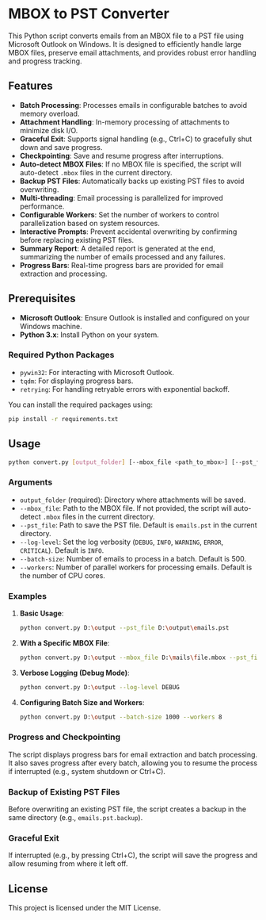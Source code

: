 
# MBOX to PST Converter

This Python script converts emails from an MBOX file to a PST file using Microsoft Outlook on Windows. It is designed to efficiently handle large MBOX files, preserve email attachments, and provides robust error handling and progress tracking.

## Features

- **Batch Processing**: Processes emails in configurable batches to avoid memory overload.
- **Attachment Handling**: In-memory processing of attachments to minimize disk I/O.
- **Graceful Exit**: Supports signal handling (e.g., Ctrl+C) to gracefully shut down and save progress.
- **Checkpointing**: Save and resume progress after interruptions.
- **Auto-detect MBOX Files**: If no MBOX file is specified, the script will auto-detect `.mbox` files in the current directory.
- **Backup PST Files**: Automatically backs up existing PST files to avoid overwriting.
- **Multi-threading**: Email processing is parallelized for improved performance.
- **Configurable Workers**: Set the number of workers to control parallelization based on system resources.
- **Interactive Prompts**: Prevent accidental overwriting by confirming before replacing existing PST files.
- **Summary Report**: A detailed report is generated at the end, summarizing the number of emails processed and any failures.
- **Progress Bars**: Real-time progress bars are provided for email extraction and processing.

## Prerequisites

- **Microsoft Outlook**: Ensure Outlook is installed and configured on your Windows machine.
- **Python 3.x**: Install Python on your system.

### Required Python Packages

- `pywin32`: For interacting with Microsoft Outlook.
- `tqdm`: For displaying progress bars.
- `retrying`: For handling retryable errors with exponential backoff.

You can install the required packages using:

```bash
pip install -r requirements.txt
```

## Usage

```bash
python convert.py [output_folder] [--mbox_file <path_to_mbox>] [--pst_file <path_to_pst>] [--log-level <log_level>] [--batch-size <batch_size>] [--workers <num_workers>]
```

### Arguments

- `output_folder` (required): Directory where attachments will be saved.
- `--mbox_file`: Path to the MBOX file. If not provided, the script will auto-detect `.mbox` files in the current directory.
- `--pst_file`: Path to save the PST file. Default is `emails.pst` in the current directory.
- `--log-level`: Set the log verbosity (`DEBUG`, `INFO`, `WARNING`, `ERROR`, `CRITICAL`). Default is `INFO`.
- `--batch-size`: Number of emails to process in a batch. Default is 500.
- `--workers`: Number of parallel workers for processing emails. Default is the number of CPU cores.

### Examples

1. **Basic Usage**:
   ```bash
   python convert.py D:\output --pst_file D:\output\emails.pst
   ```

2. **With a Specific MBOX File**:
   ```bash
   python convert.py D:\output --mbox_file D:\mails\file.mbox --pst_file D:\output\emails.pst
   ```

3. **Verbose Logging (Debug Mode)**:
   ```bash
   python convert.py D:\output --log-level DEBUG
   ```

4. **Configuring Batch Size and Workers**:
   ```bash
   python convert.py D:\output --batch-size 1000 --workers 8
   ```

### Progress and Checkpointing

The script displays progress bars for email extraction and batch processing. It also saves progress after every batch, allowing you to resume the process if interrupted (e.g., system shutdown or Ctrl+C).

### Backup of Existing PST Files

Before overwriting an existing PST file, the script creates a backup in the same directory (e.g., `emails.pst.backup`).

### Graceful Exit

If interrupted (e.g., by pressing Ctrl+C), the script will save the progress and allow resuming from where it left off.

## License

This project is licensed under the MIT License.
